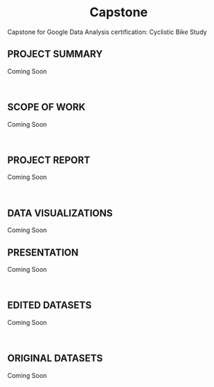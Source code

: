 # <center> <b>Capstone </b> </center>
Capstone for Google Data Analysis certification: Cyclistic Bike Study


## PROJECT SUMMARY 
<p> Coming Soon</p>

<br>

## SCOPE OF WORK
<p> Coming Soon</p>

<br>

## PROJECT REPORT
<p> Coming Soon</p>

<br>

## DATA VISUALIZATIONS
<p> Coming Soon</p>

## PRESENTATION
<p> Coming Soon</p>


<br>

## EDITED DATASETS
<p> Coming Soon</p><br>

## ORIGINAL DATASETS
<p> Coming Soon</p>
